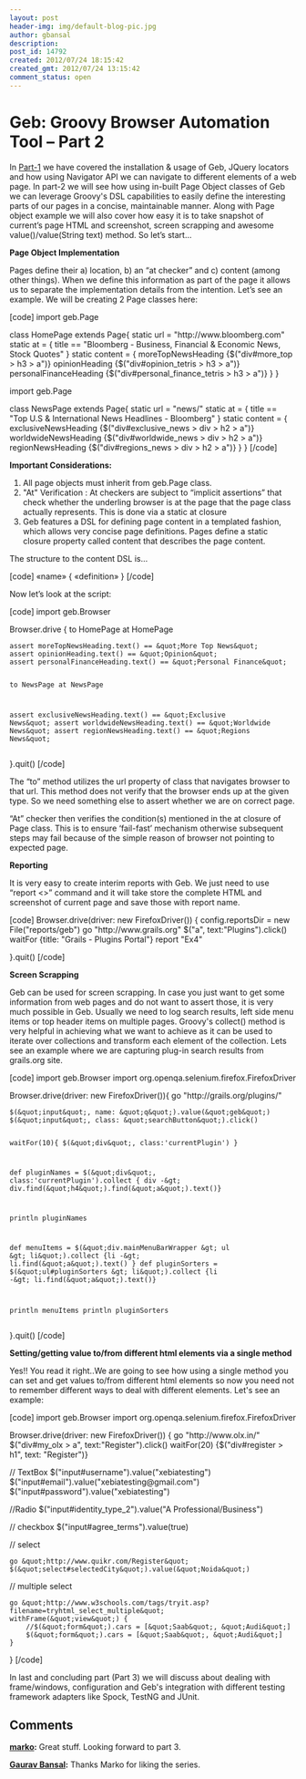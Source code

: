```yaml
---
layout: post
header-img: img/default-blog-pic.jpg
author: gbansal
description: 
post_id: 14792
created: 2012/07/24 18:15:42
created_gmt: 2012/07/24 13:15:42
comment_status: open
---
```


# Geb: Groovy Browser Automation Tool – Part 2

<p>In <a href="http://xebee.xebia.in/2012/05/30/geb-groovy-browser-automation-tool-part-1/">Part-1</a> we have covered the installation &amp; usage of Geb, JQuery locators and how using Navigator API we can navigate to different elements of a web page. In part-2 we will see how using in-built Page Object classes of Geb we can leverage Groovy's DSL capabilities to easily define the interesting parts of our pages in a concise, maintainable manner. Along with Page object example we will also cover how easy it is to take snapshot of current’s page HTML and screenshot, screen scrapping and awesome value()/value(String text) method. So let’s start…
<!--more--></p>
<p><strong>Page Object Implementation</strong></p>
<p>Pages define their a) location, b) an “at checker” and c) content (among other things). When we define this information as part of the page it allows us to separate the implementation details from the intention. Let’s see an example. We will be creating 2 Page classes here:</p>
<p>[code]
import geb.Page</p>
<p>class HomePage extends Page{
    static url =  &quot;http://www.bloomberg.com&quot;
    static at  = { title == &quot;Bloomberg - Business, Financial &amp; Economic News, Stock Quotes&quot; }
    static content  = {
        moreTopNewsHeading {$(&quot;div#more_top &gt; h3 &gt; a&quot;)}
        opinionHeading {$(&quot;div#opinion_tetris &gt; h3 &gt; a&quot;)}
        personalFinanceHeading {$(&quot;div#personal_finance_tetris &gt;  h3 &gt; a&quot;)}
    }
}</p>
<p>import geb.Page</p>
<p>class NewsPage extends Page{
    static url =  &quot;news/&quot;
    static at  = { title == &quot;Top U.S &amp; International News Headlines - Bloomberg&quot; }
    static content  = {
        exclusiveNewsHeading {$(&quot;div#exclusive_news &gt; div &gt; h2 &gt; a&quot;)}
        worldwideNewsHeading {$(&quot;div#worldwide_news &gt; div &gt; h2 &gt; a&quot;)}
        regionNewsHeading {$(&quot;div#regions_news &gt; div &gt; h2 &gt; a&quot;)}
    }
}
[/code]</p>
<p><strong>Important Considerations:</strong>
<ol>
    <li>All page objects must inherit from geb.Page class.</li>
    <li>"At" Verification : At checkers are subject to “implicit assertions” that  check whether the underling browser is at the page that the page class actually represents. This is done via a static at closure</li>
    <li>Geb features a DSL for defining page content in a templated fashion, which allows very concise page definitions. Pages define a static closure property called content that describes the page content.</li>
</ol>
The structure to the content DSL is…</p>
<p>[code]
«name» { «definition» }
[/code]</p>
<p>Now let’s look at the script:</p>
<p>[code]
import geb.Browser</p>
<p>Browser.drive {
    to HomePage
    at HomePage</p>
<pre><code>assert moreTopNewsHeading.text() == &amp;quot;More Top News&amp;quot;
assert opinionHeading.text() == &amp;quot;Opinion&amp;quot;
assert personalFinanceHeading.text() == &amp;quot;Personal Finance&amp;quot;

to NewsPage
at NewsPage

assert exclusiveNewsHeading.text() == &amp;quot;Exclusive News&amp;quot;
assert worldwideNewsHeading.text() == &amp;quot;Worldwide News&amp;quot;
assert regionNewsHeading.text() == &amp;quot;Regions News&amp;quot;
</code></pre>
<p>}.quit()
[/code]</p>
<p>The “to” method utilizes the url property of class that navigates browser to that url. This method  does not verify that the browser ends up at the given type. So we need something else to assert whether we are on correct page.</p>
<p>“At” checker then verifies the condition(s) mentioned in the at closure of Page class. This is to ensure ‘fail-fast’ mechanism otherwise subsequent steps may fail because of the simple reason of browser not pointing to expected page.</p>
<p><strong>Reporting</strong></p>
<p>It is very easy to create interim reports with Geb. We just need to use “report &lt;<report_name>&gt;” command and it will take store the complete HTML and screenshot of current page and save those with report name.</report_name></p>
<p>[code]
Browser.drive(driver: new FirefoxDriver()) {
    config.reportsDir  = new File(&quot;reports/geb&quot;)
    go &quot;http://www.grails.org&quot;
    $(&quot;a&quot;, text:&quot;Plugins&quot;).click()
    waitFor {title: &quot;Grails - Plugins Portal&quot;}
    report &quot;Ex4&quot;</p>
<p>}.quit()
[/code]</p>
<p><strong>Screen Scrapping</strong></p>
<p>Geb can be used for screen scrapping. In case you just want to get some information from web pages and do not want to assert those, it is very much possible in Geb. Usually we need to log search results, left side menu items or top header items on multiple pages. Groovy's collect() method is very helpful in achieving what we want to achieve as it can be used to iterate over collections and transform each element of the collection. Lets see an example where we are capturing plug-in search results from grails.org site.</p>
<p>[code]
import geb.Browser
import org.openqa.selenium.firefox.FirefoxDriver</p>
<p>Browser.drive(driver: new FirefoxDriver()){
    go &quot;http://grails.org/plugins/&quot;</p>
<pre><code>$(&amp;quot;input&amp;quot;, name: &amp;quot;q&amp;quot;).value(&amp;quot;geb&amp;quot;)
$(&amp;quot;input&amp;quot;, class: &amp;quot;searchButton&amp;quot;).click()

waitFor(10){ $(&amp;quot;div&amp;quot;, class:'currentPlugin') }

def pluginNames = $(&amp;quot;div&amp;quot;, class:'currentPlugin').collect { div -&amp;gt;  div.find(&amp;quot;h4&amp;quot;).find(&amp;quot;a&amp;quot;).text()}

println pluginNames

def menuItems = $(&amp;quot;div.mainMenuBarWrapper &amp;gt; ul &amp;gt; li&amp;quot;).collect {li -&amp;gt; li.find(&amp;quot;a&amp;quot;).text() }
def pluginSorters = $(&amp;quot;ul#pluginSorters &amp;gt; li&amp;quot;).collect {li -&amp;gt; li.find(&amp;quot;a&amp;quot;).text()}

println menuItems
println pluginSorters
</code></pre>
<p>}.quit()
[/code]</p>
<p><strong>
Setting/getting value to/from different html elements via a single method </strong></p>
<p>Yes!! You read it right..We are going to see how using a single method you can set and get values to/from different html elements so now you need not to remember different ways to deal with different elements. Let's see an example:</p>
<p>[code]
import geb.Browser
import org.openqa.selenium.firefox.FirefoxDriver</p>
<p>Browser.drive(driver:  new FirefoxDriver()) {
    go &quot;http://www.olx.in/&quot;
    $(&quot;div#my_olx &gt; a&quot;, text:&quot;Register&quot;).click()
    waitFor(20) {$(&quot;div#register &gt; h1&quot;, text: &quot;Register&quot;)}</p>
<p>// TextBox
    $(&quot;input#username&quot;).value(&quot;xebiatesting&quot;)
    $(&quot;input#email&quot;).value(&quot;xebiatesting@gmail.com&quot;)
    $(&quot;input#password&quot;).value(&quot;xebiatesting&quot;)</p>
<p>//Radio
    $(&quot;input#identity_type_2&quot;).value(&quot;A Professional/Business&quot;)</p>
<p>// checkbox
     $(&quot;input#agree_terms&quot;).value(true)</p>
<p>// select</p>
<pre><code>go &amp;quot;http://www.quikr.com/Register&amp;quot;
$(&amp;quot;select#selectedCity&amp;quot;).value(&amp;quot;Noida&amp;quot;)
</code></pre>
<p>// multiple select</p>
<pre><code>go &amp;quot;http://www.w3schools.com/tags/tryit.asp?filename=tryhtml_select_multiple&amp;quot;
withFrame(&amp;quot;view&amp;quot;) {
    //$(&amp;quot;form&amp;quot;).cars = [&amp;quot;Saab&amp;quot;, &amp;quot;Audi&amp;quot;]
    $(&amp;quot;form&amp;quot;).cars = [&amp;quot;Saab&amp;quot;, &amp;quot;Audi&amp;quot;]
}
</code></pre>
<p>}
[/code]</p>
<p>In last and concluding part (Part 3) we will discuss about dealing with frame/windows, configuration and Geb's integration with different testing framework adapters like Spock, TestNG and JUnit.</p>

## Comments

**[marko](#9245 "2012-07-27 02:58:23"):** Great stuff. Looking forward to part 3.

**[Gaurav Bansal](#9247 "2012-07-27 08:27:09"):** Thanks Marko for liking the series.

